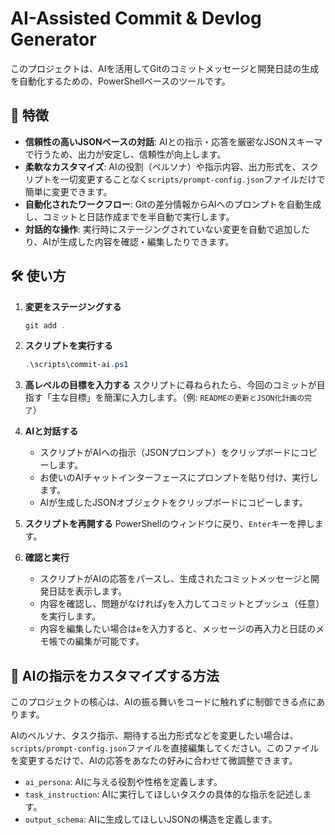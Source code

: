 # AI-Assisted Commit & Devlog Generator

このプロジェクトは、AIを活用してGitのコミットメッセージと開発日誌の生成を自動化するための、PowerShellベースのツールです。

## 🚀 特徴

- **信頼性の高いJSONベースの対話**: AIとの指示・応答を厳密なJSONスキーマで行うため、出力が安定し、信頼性が向上します。
- **柔軟なカスタマイズ**: AIの役割（ペルソナ）や指示内容、出力形式を、スクリプトを一切変更することなく`scripts/prompt-config.json`ファイルだけで簡単に変更できます。
- **自動化されたワークフロー**: Gitの差分情報からAIへのプロンプトを自動生成し、コミットと日誌作成までを半自動で実行します。
- **対話的な操作**: 実行時にステージングされていない変更を自動で追加したり、AIが生成した内容を確認・編集したりできます。

## 🛠️ 使い方

1.  **変更をステージングする**
    ```powershell
    git add .
    ```

2.  **スクリプトを実行する**
    ```powershell
    .\scripts\commit-ai.ps1
    ```

3.  **高レベルの目標を入力する**
    スクリプトに尋ねられたら、今回のコミットが目指す「主な目標」を簡潔に入力します。（例: `READMEの更新とJSON化計画の完了`）

4.  **AIと対話する**
    - スクリプトがAIへの指示（JSONプロンプト）をクリップボードにコピーします。
    - お使いのAIチャットインターフェースにプロンプトを貼り付け、実行します。
    - AIが生成したJSONオブジェクトをクリップボードにコピーします。

5.  **スクリプトを再開する**
    PowerShellのウィンドウに戻り、`Enter`キーを押します。

6.  **確認と実行**
    - スクリプトがAIの応答をパースし、生成されたコミットメッセージと開発日誌を表示します。
    - 内容を確認し、問題がなければ`y`を入力してコミットとプッシュ（任意）を実行します。
    - 内容を編集したい場合は`e`を入力すると、メッセージの再入力と日誌のメモ帳での編集が可能です。

## 🔧 AIの指示をカスタマイズする方法

このプロジェクトの核心は、AIの振る舞いをコードに触れずに制御できる点にあります。

AIのペルソナ、タスク指示、期待する出力形式などを変更したい場合は、`scripts/prompt-config.json`ファイルを直接編集してください。このファイルを変更するだけで、AIの応答をあなたの好みに合わせて微調整できます。

- `ai_persona`: AIに与える役割や性格を定義します。
- `task_instruction`: AIに実行してほしいタスクの具体的な指示を記述します。
- `output_schema`: AIに生成してほしいJSONの構造を定義します。